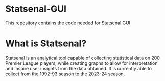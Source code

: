 # Statsenal-GUI
This repository contains the code needed for Statsenal GUI

# What is Statsenal?
Statsenal is an analytical tool capable of collecting statistical data on 200 Premier League players, while creating graphs to allow for interpretation and inspire user insights from the data obtained. It is currently able to collect from the 1992-93 season to the 2023-24 season.
